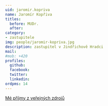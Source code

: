 ```yaml
---
uid: jaromir.kopriva
name: Jaromír Kopřiva
titles:
  before: MUDr.
  after:
category:
- zastupitele
img: people/jaromir-kopriva.jpg
description: zastupitel v Jindřichově Hradci
mail:
#mob: +420
profiles:
  github:
  facebook:				
  twitter:
  linkedin:
ordpms: 14 
---
```

[Mé příjmy z veřejných zdrojů](https://nalodeni.pirati.cz/odmeny/jaromir.kopriva)
